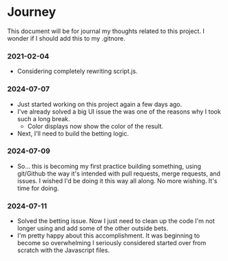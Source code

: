# Journey
This document will be for journal my thoughts related to this project.
I wonder if I should add this to my .gitnore.

### 2021-02-04
- Considering completely rewriting script.js.

### 2024-07-07
- Just started working on this project again a few days ago.
- I've already solved a big UI issue the was one of the reasons why I took such a long break.
  - Color displays now show the color of the result.
- Next, I'll need to build the betting logic.

### 2024-07-09
- So... this is becoming my first practice building something, using git/Github the way it's intended with pull requests, merge requests, and issues. I wished I'd be doing it this way all along. No more wishing. It's time for doing.

### 2024-07-11
- Solved the betting issue. Now I just need to clean up the code I'm not longer using and add some of the other outside bets.
- I'm pretty happy about this accomplishment. It was beginning to become so overwhelming I seriously considered started over from scratch with the Javascript files.
